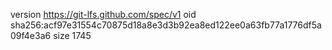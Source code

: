 version https://git-lfs.github.com/spec/v1
oid sha256:acf97e31554c70875d18a8e3d3b92ea8ed122ee0a63fb77a1776df5a09f4e3a6
size 1745
